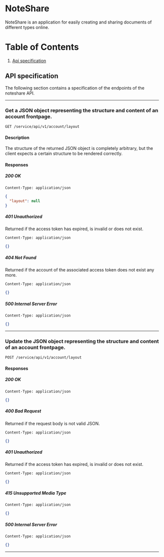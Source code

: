 # NoteShare

NoteShare is an application for easily creating and sharing documents of different types online.

# Table of Contents

1. [Api specification](#api-specification)

## API specification

The following section contains a specification of the endpoints of the noteshare API.

---

### Get a JSON object representing the structure and content of an account frontpage.

```
GET /service/api/v1/account/layout
```

#### Description
The structure of the returned JSON object is completely arbitrary, but the client expects a certain structure to be rendered correctly.

#### Responses

##### 200 OK

```http
Content-Type: application/json
```

```json
{
  "layout": null
}
```

##### 401 Unauthorized

Returned if the access token has expired, is invalid or does not exist.

```http
Content-Type: application/json
```

```json
{}
```

##### 404 Not Found

Returned if the account of the associated access token does not exist any more.

```http
Content-Type: application/json
```

```json
{}
```

##### 500 Internal Server Error

```http
Content-Type: application/json
```

```json
{}
```

---

### Update the JSON object representing the structure and content of an account frontpage.

```http
POST /service/api/v1/account/layout
```

#### Responses

##### 200 OK

```http
Content-Type: application/json
```

```json
{}
```

##### 400 Bad Request

Returned if the request body is not valid JSON.

```http
Content-Type: application/json
```

```json
{}
```

##### 401 Unauthorized

Returned if the access token has expired, is invalid or does not exist.

```http
Content-Type: application/json
```

```json
{}
```

##### 415 Unsupported Media Type

```http
Content-Type: application/json
```

```json
{}
```

##### 500 Internal Server Error

```http
Content-Type: application/json
```

```json
{}
```

---